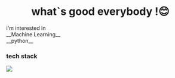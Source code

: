 <div align=center><h1>  what`s good everybody !😊 </h1></div>

<div align=center></h1></div>  i'm interested in </h1></div>

<div align=center></h1></div> __Machine Learning__ </h1></div>

<div align=center></h1></div> __python__ </h1></div>




### tech stack

<img src="https://img.shields.io/badge/Python-orange?style=plastic&logo=Python&logoColor=#3776AB"/>

